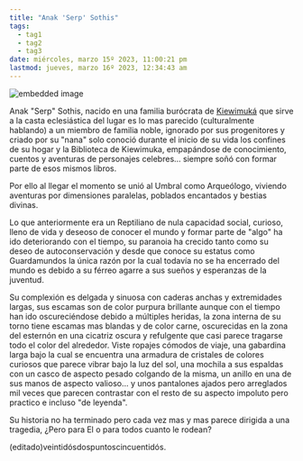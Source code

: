 ```yaml
---
title: "Anak 'Serp' Sothis"
tags:
  - tag1
  - tag2
  - tag3
date: miércoles, marzo 15º 2023, 11:00:21 pm
lastmod: jueves, marzo 16º 2023, 12:34:43 am
---
```


![embedded image](https://assets.legendkeeper.com/13008e19-90f7-4266-8d34-5d5ec1262b69.jpg "Attachment")

Anak "Serp" Sothis, nacido en una familia burócrata de [Kiewimuká](https://www.legendkeeper.com/app/ckvil5g57t6310808rct5ktxd/ckz8aitm6003z036cr0xrmz0l/) que sirve a la casta eclesiástica del lugar es lo mas parecido (culturalmente hablando) a un miembro de familia noble, ignorado por sus progenitores y criado por su "nana" solo conoció durante el inicio de su vida los confines de su hogar y la Biblioteca de Kiewimuka, empapándose de conocimiento, cuentos y aventuras de personajes celebres... siempre soñó con formar parte de esos mismos libros.

Por ello al llegar el momento se unió al Umbral como Arqueólogo, viviendo aventuras por dimensiones paralelas, poblados encantados y bestias divinas.

Lo que anteriormente era un Reptiliano de nula capacidad social, curioso, lleno de vida y deseoso de conocer el mundo y formar parte de "algo" ha ido deteriorando con el tiempo, su paranoia ha crecido tanto como su deseo de autoconservación y desde que conoce su estatus como Guardamundos la única razón por la cual todavía no se ha encerrado del mundo es debido a su férreo agarre a sus sueños y esperanzas de la juventud.

Su complexión es delgada y sinuosa con caderas anchas y extremidades largas, sus escamas son de color purpura brillante aunque con el tiempo han ido oscureciéndose debido a múltiples heridas, la zona interna de su torno tiene escamas mas blandas y de color carne, oscurecidas en la zona del esternón en una cicatriz oscura y refulgente que casi parece tragarse todo el color del alrededor. Viste ropajes cómodos de viaje, una gabardina larga bajo la cual se encuentra una armadura de cristales de colores curiosos que parece vibrar bajo la luz del sol, una mochila a sus espaldas con un casco de aspecto pesado colgando de la misma, un anillo en una de sus manos de aspecto valioso... y unos pantalones ajados pero arreglados mil veces que parecen contrastar con el resto de su aspecto impoluto pero practico e incluso "de leyenda".

Su historia no ha terminado pero cada vez mas y mas parece dirigida a una tragedia, ¿Pero para El o para todos cuanto le rodean?

(editado)veintidósdospuntoscincuentidós.
